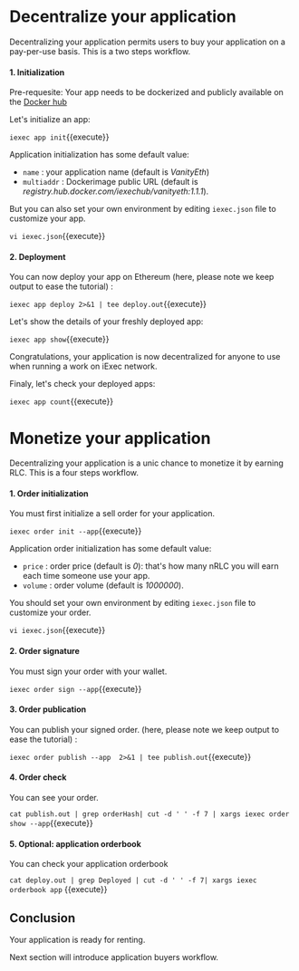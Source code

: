 # Decentralize your application

Decentralizing your application permits users to buy your application on a pay-per-use basis.
This is a two steps workflow.

#### 1. Initialization

Pre-requesite: Your app needs to be dockerized and publicly available on the [Docker hub](https://hub.docker.com/)

Let's initialize an app:

`iexec app init`{{execute}}

Application initialization has some default value:

* `name` : your application name (default is _VanityEth_)
* `multiaddr` : Dockerimage public URL (default is _registry.hub.docker.com/iexechub/vanityeth:1.1.1_).

But you can also set your own environment by editing `iexec.json` file to customize your app.

`vi iexec.json`{{execute}}

#### 2. Deployment

You can now deploy your app on Ethereum 
(here, please note we keep output to ease the tutorial) :

`iexec app deploy 2>&1 | tee deploy.out`{{execute}}

Let's show the details of your freshly deployed app:

`iexec app show`{{execute}}

Congratulations, your application is now decentralized for anyone to use when running a work on iExec network. 

Finaly, let's check your deployed apps:

`iexec app count`{{execute}}


# Monetize your application

Decentralizing your application is a unic chance to monetize it by earning RLC.
This is a four steps workflow.


#### 1. Order initialization
You must first initialize a sell order for your application.

`iexec order init --app`{{execute}}

Application order initialization has some default value:

* `price` : order price (default is _0_): that's how many nRLC you will earn each time someone use your app.
* `volume` : order volume (default is _1000000_).

You should set your own environment by editing `iexec.json` file to customize your order.

`vi iexec.json`{{execute}}


#### 2. Order signature

You must sign your order with your wallet.

`iexec order sign --app`{{execute}}


#### 3. Order publication

You can publish your signed order.
(here, please note we keep output to ease the tutorial) :

`iexec order publish --app  2>&1 | tee publish.out`{{execute}}

#### 4. Order check

You can see your order.

`cat publish.out | grep orderHash| cut -d ' ' -f 7 | xargs iexec order show --app`{{execute}}

#### 5. Optional: application orderbook

You can check your application orderbook

`cat deploy.out | grep Deployed | cut -d ' ' -f 7| xargs iexec orderbook app` {{execute}}

## Conclusion

Your application is ready for renting.

Next section will introduce application buyers workflow.